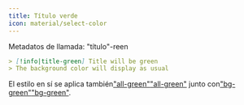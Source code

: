 ```yaml
---
title: Título verde
icon: material/select-color
---
```


Metadatos de llamada: "título"-reen

```md
> [!info|title-green] Title will be green
> The background color will display as usual
```

El estilo en sí se aplica también["all-green"](../combined-styling/page-7.md)["all-green"](../combined-styling/page-7.md)
junto con["bg-green"](../bg-styling/page-7.md)["bg-green"](../bg-styling/page-7.md).

